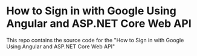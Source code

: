 # How to Sign in with Google Using Angular and ASP.NET Core Web API
This repo contains the source code for the "How to Sign in with Google Using Angular and ASP.NET Core Web API"
